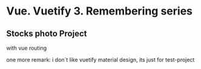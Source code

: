 # Vue. Vuetify 3. Remembering series

## Stocks photo Project
with vue routing 

one more remark: i don`t like vuetify material design, its just for test-project 
